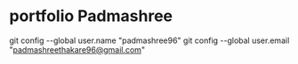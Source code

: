  
# portfolio Padmashree
git config --global user.name "padmashree96"
git config --global user.email "padmashreethakare96@gmail.com"
